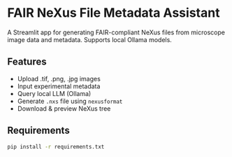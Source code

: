# FAIR NeXus File Metadata Assistant

A Streamlit app for generating FAIR-compliant NeXus files from microscope image data and metadata. Supports local Ollama models.

## Features
- Upload .tif, .png, .jpg images
- Input experimental metadata
- Query local LLM (Ollama)
- Generate `.nxs` file using `nexusformat`
- Download & preview NeXus tree

## Requirements

```bash
pip install -r requirements.txt
